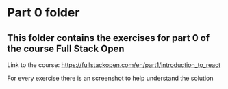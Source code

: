 # Part 0 folder
## This folder contains the exercises for part 0 of the course Full Stack Open
Link to the course: https://fullstackopen.com/en/part1/introduction_to_react 

For every exercise there is an screenshot to help understand the solution
